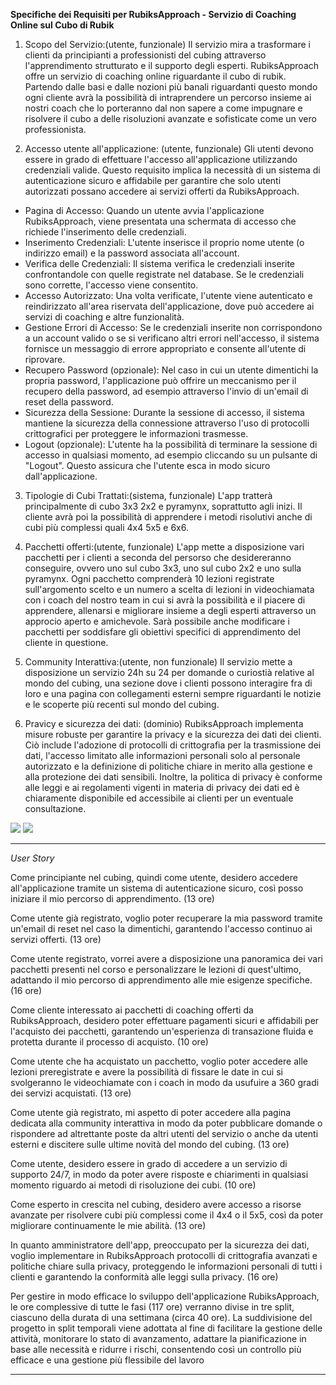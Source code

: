 **Specifiche dei Requisiti per RubiksApproach - Servizio di Coaching Online sul Cubo di Rubik**

1. Scopo del Servizio:(utente, funzionale)
Il servizio mira a trasformare i clienti da principianti a professionisti del cubing attraverso l'apprendimento strutturato e il supporto degli esperti.
RubiksApproach offre un servizio di coaching online riguardante il cubo di rubik. Partendo dalle basi e dalle nozioni più banali riguardanti questo mondo ogni cliente avrà la possibilità di intraprendere un percorso insieme ai nostri coach che lo porteranno dal non sapere a come impugnare e risolvere il cubo a delle risoluzioni avanzate e sofisticate come un vero professionista.

2. Accesso utente all'applicazione: (utente, funzionale)
Gli utenti devono essere in grado di effettuare l'accesso all'applicazione utilizzando credenziali valide. Questo requisito implica la necessità di un sistema di autenticazione sicuro e affidabile per garantire che solo utenti autorizzati possano accedere ai servizi offerti da RubiksApproach.

- Pagina di Accesso: Quando un utente avvia l'applicazione RubiksApproach, viene presentata una schermata di accesso che richiede l'inserimento delle credenziali.
- Inserimento Credenziali: L'utente inserisce il proprio nome utente (o indirizzo email) e la password associata all'account.
- Verifica delle Credenziali: Il sistema verifica le credenziali inserite confrontandole con quelle registrate nel database. Se le credenziali sono corrette, l'accesso viene consentito.
- Accesso Autorizzato: Una volta verificate, l'utente viene autenticato e reindirizzato all'area riservata dell'applicazione, dove può accedere ai servizi di coaching e altre funzionalità.
- Gestione Errori di Accesso: Se le credenziali inserite non corrispondono a un account valido o se si verificano altri errori nell'accesso, il sistema fornisce un messaggio di errore appropriato e consente 
  all'utente di riprovare.
- Recupero Password (opzionale): Nel caso in cui un utente dimentichi la propria password, l'applicazione può offrire un meccanismo per il recupero della password, ad esempio attraverso l'invio di un'email di 
  reset della password.
- Sicurezza della Sessione: Durante la sessione di accesso, il sistema mantiene la sicurezza della connessione attraverso l'uso di protocolli crittografici per proteggere le informazioni trasmesse.
- Logout (opzionale): L'utente ha la possibilità di terminare la sessione di accesso in qualsiasi momento, ad esempio cliccando su un pulsante di "Logout". Questo assicura che l'utente esca in modo sicuro 
  dall'applicazione.


3. Tipologie di Cubi Trattati:(sistema, funzionale)
L'app tratterà principalmente di cubo 3x3 2x2 e pyramynx, soprattutto agli inizi. Il cliente avrà poi la possibilità di apprendere i metodi risolutivi anche di cubi più complessi quali 4x4 5x5 e 6x6.


4. Pacchetti offerti:(utente, funzionale)
L'app mette a disposizione vari pacchetti per i clienti a seconda del persorso che desidereranno conseguire, ovvero uno sul cubo 3x3, uno sul cubo 2x2 e uno sulla pyramynx. Ogni pacchetto comprenderà 10 lezioni registrate sull'argomento scelto e un numero a scelta di lezioni in videochiamata con i coach del nostro team in cui si avrà la possibilità e il piacere di apprendere, allenarsi e migliorare insieme a degli esperti attraverso un approcio aperto e amichevole.
Sarà possibile anche modificare i pacchetti per soddisfare gli obiettivi specifici di apprendimento del cliente in questione.


5. Community Interattiva:(utente, non funzionale)
Il servizio mette a disposizione un servizio 24h su 24 per domande o curiostià relative al mondo del cubing, una sezione dove i clienti possono interagire fra di loro e una pagina con collegamenti esterni sempre riguardanti le notizie e le scoperte più recenti sul mondo del cubing.


6. Pravicy e sicurezza dei dati: (dominio)
RubiksApproach implementa misure robuste per garantire la privacy e la sicurezza dei dati dei clienti. Ciò include l'adozione di protocolli di crittografia per la trasmissione dei dati, l'accesso limitato alle informazioni personali solo al personale autorizzato e la definizione di politiche chiare in merito alla gestione e alla protezione dei dati sensibili. Inoltre, la politica di privacy è conforme alle leggi e ai regolamenti vigenti in materia di privacy dei dati ed è chiaramente disponibile ed accessibile ai clienti per un eventuale consultazione.


<img src="https://yuml.me/diagram/scruffy/usecase/[utente]-(avvia app),(avvia app)<(esegue la registrazione),(esegue la registrazione)>(inserisce nome utente),(esegue la registrazione)>(inserisce una password),(avvia app)<(richiede recupero password),(avvia app)>(inserisce credenziali),[sistema]-(verifica credenziali login),(verifica credenziali login)>(autorizza accesso),(inserisce credenziali)<(logout),(inserisce credenziali)<(accesso area riservata),(verifica credenziali login)>(gestisce errori di accesso),(gestisce errori di accesso)<(invio email reset password),(gestisce errori di accesso)>(fornisce messaggio di errore),[sistema]-(verifica nome utente e password dei sign up),[sistema]-(processa ordine pacchetti)">


<img src="https://yuml.me/diagram/scruffy/usecase/[Cliente]-(Sfoglia Pacchetti),(Sfoglia Pacchetti)>(Visualizza Pacchetto 2x2),(Visualizza Pacchetto 2x2)<(Compra pacchetto),(Sfoglia Pacchetti)>(Visualizza Pacchetto 3x3),(Visualizza Pacchetto 3x3)<(Compra pacchetto),(Sfoglia Pacchetti)>(Visualizza Pacchetto pyramynx),(Visualizza Pacchetto pyramynx)<(Compra pacchetto),(Sfoglia Pacchetti)<(Modifica Pacchetto),(Modifica Pacchetto)<(Compra pacchetto),(Compra pacchetto)>(Checkout),(Checkout)<(Aggiungi Carta),[Cliente]-(Visualizza Lezioni Registrate),(Visualizza Lezioni Registrate)<(Pone Domande sulla lezione),[Cliente]-(Richiede Videochiamata),[Coach]-(Conduce Videochiamata),[Coach]-(Risponde alle domande sulle lezioni)">

-----------------------------------------------------------------------------------------

*User Story* 

Come principiante nel cubing, quindi come utente, desidero accedere all'applicazione tramite un sistema di autenticazione sicuro, così posso iniziare il mio percorso di apprendimento. (13 ore)

Come utente già registrato, voglio poter recuperare la mia password tramite un'email di reset nel caso la dimentichi, garantendo l'accesso continuo ai servizi offerti. (13 ore)

Come utente registrato, vorrei avere a disposizione una panoramica dei vari pacchetti presenti nel corso e personalizzare le lezioni di quest'ultimo, adattando il mio percorso di apprendimento alle mie esigenze specifiche. (16 ore)

Come cliente interessato ai pacchetti di coaching offerti da RubiksApproach, desidero poter effettuare pagamenti sicuri e affidabili per l'acquisto dei pacchetti, garantendo un'esperienza di transazione fluida e protetta durante il processo di acquisto. (10 ore)

Come utente che ha acquistato un pacchetto, voglio poter accedere alle lezioni preregistrate e avere la possibilità di fissare le date in cui si svolgeranno le videochiamate con i coach in modo da usufuire a 360 gradi dei servizi acquistati. (13 ore)     

Come utente già registrato, mi aspetto di poter accedere alla pagina dedicata alla community interattiva in modo da poter pubblicare domande o rispondere ad altrettante poste da altri utenti del servizio o anche da utenti esterni e discitere sulle ultime novità del mondo del cubing. (13 ore)

Come utente, desidero essere in grado di accedere a un servizio di supporto 24/7, in modo da poter avere risposte e chiarimenti in qualsiasi momento riguardo ai metodi di risoluzione dei cubi. (10 ore)

Come esperto in crescita nel cubing, desidero avere accesso a risorse avanzate per risolvere cubi più complessi come il 4x4 o il 5x5, così da poter migliorare continuamente le mie abilità. (13 ore)

In quanto amministratore dell'app, preoccupato per la sicurezza dei dati, voglio implementare in RubiksApproach protocolli di crittografia avanzati e politiche chiare sulla privacy, proteggendo le informazioni personali di tutti i clienti e garantendo la conformità alle leggi sulla privacy. (16 ore)

Per gestire in modo efficace lo sviluppo dell'applicazione RubiksApproach, le ore complessive di tutte le fasi (117 ore) verranno divise in tre split, ciascuno della durata di una settimana (circa 40 ore). La suddivisione del progetto in split temporali viene adottata al fine di facilitare la gestione delle attività, monitorare lo stato di avanzamento, adattare la pianificazione in base alle necessità e ridurre i rischi, consentendo così un controllo più efficace e una gestione più flessibile del lavoro

---------------------------------------------------------------------------------


